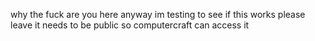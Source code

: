 why the fuck are you here anyway im testing to see if this works
please leave
it needs to be public so computercraft can access it
